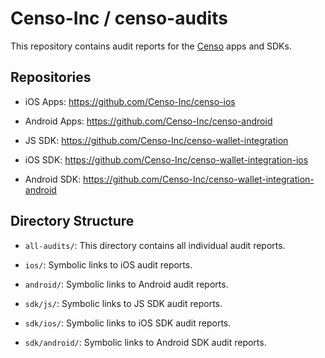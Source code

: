 # Censo-Inc / censo-audits

This repository contains audit reports for the [Censo](https://censo.co) apps and SDKs.

## Repositories

- iOS Apps: https://github.com/Censo-Inc/censo-ios

- Android Apps: https://github.com/Censo-Inc/censo-android

- JS SDK: https://github.com/Censo-Inc/censo-wallet-integration

- iOS SDK: https://github.com/Censo-Inc/censo-wallet-integration-ios

- Android SDK: https://github.com/Censo-Inc/censo-wallet-integration-android


## Directory Structure

- `all-audits/`: This directory contains all individual audit reports.

- `ios/`: Symbolic links to iOS audit reports.

- `android/`: Symbolic links to Android audit reports.

- `sdk/js/`: Symbolic links to JS SDK audit reports.

- `sdk/ios/`: Symbolic links to iOS SDK audit reports.

- `sdk/android/`: Symbolic links to Android SDK audit reports.
